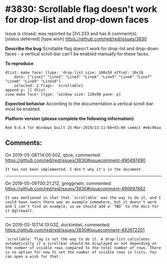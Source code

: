 
#3830: Scrollable flag doesn't work for drop-list and drop-down faces
================================================================================
Issue is closed, was reported by DVL333 and has 6 comment(s).
[status.deferred] [type.wish]
<https://github.com/red/red/issues/3830>

**Describe the bug**
Scrollable flag doesn't work for drop-list and drop-down faces - a vertical scroll-bar can't be enabled manually for these faces. 

**To reproduce**
```
dlist: make face! [type: 'drop-list size: 100x50 offset: 10x10 
    data: ["Line1" "Line2" "Line3" "Line4" "Line5" "Line6" "Line7" "Line8" "Line9" "Line10"]
    selected: 2 flags: 'scrollable]
append p: [] dlist
view make face! [type: 'window size: 120x90 pane: p]
```

**Expected behavior**
According to the documentation a vertical scroll-bar must be enabled.

**Platform version (please complete the following information)**
```
Red 0.6.4 for Windows built 25-Mar-2019/13:11:08+03:00 commit #e6c96aa
```



Comments:
--------------------------------------------------------------------------------

On 2019-05-08T14:00:50Z, qtxie, commented:
<https://github.com/red/red/issues/3830#issuecomment-490497490>

    It has not been implemented. I don't why it's in the document.

--------------------------------------------------------------------------------

On 2019-05-09T00:21:21Z, greggirwin, commented:
<https://github.com/red/red/issues/3830#issuecomment-490697862>

    It was mentioned in chat that `scrollable` was the way to do it, and I could have sworn there was an example somewhere, but it doesn't work and I can't find an example, so we should add a `TBD` to the docs for it @gltewalt.

--------------------------------------------------------------------------------

On 2019-05-15T14:13:03Z, dockimbel, commented:
<https://github.com/red/red/issues/3830#issuecomment-492672201>

    `scrollable` flag is not the way to do it. A drop-list calculates automatically if a scrollbar should be displayed or not depending on the number of visible rows compared to the total number of rows. There is no option for now to set the number of visible rows in lists. You can open a wish for that.

